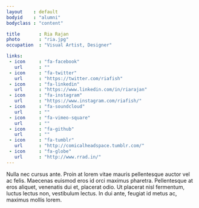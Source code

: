```yaml
---
layout    : default
bodyid    : "alumni"
bodyclass : "content"

title       : Ria Rajan
photo       : "ria.jpg"
occupation  : "Visual Artist, Designer"

links:
 - icon     : "fa-facebook"
   url      : ""
 - icon     : "fa-twitter"
   url      : "https://twitter.com/riafish"
 - icon     : "fa-linkedin"
   url      : "https://www.linkedin.com/in/riarajan"
 - icon     : "fa-instagram"
   url      : "https://www.instagram.com/riafish/"
 - icon     : "fa-soundcloud"
   url      : ""
 - icon     : "fa-vimeo-square"
   url      : ""
 - icon     : "fa-github"
   url      : ""
 - icon     : "fa-tumblr"
   url      : "http://comicalheadspace.tumblr.com/"
 - icon     : "fa-globe"
   url      : "http://www.rrad.in/"
---
```


Nulla nec cursus ante. Proin at lorem vitae mauris pellentesque auctor vel ac felis. Maecenas euismod eros id orci maximus pharetra. Pellentesque at eros aliquet, venenatis dui et, placerat odio. Ut placerat nisl fermentum, luctus lectus non, vestibulum lectus. In dui ante, feugiat id metus ac, maximus mollis lorem.